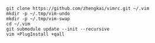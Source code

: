     git clone https://github.com/zhengkai/vimrc.git ~/.vim
    mkdir -p ~/.tmp/vim-undo
    mkdir -p ~/.tmp/vim-swap
    cd ~/.vim
    git submodule update --init --recursive
    vim +PlugInstall +qall
